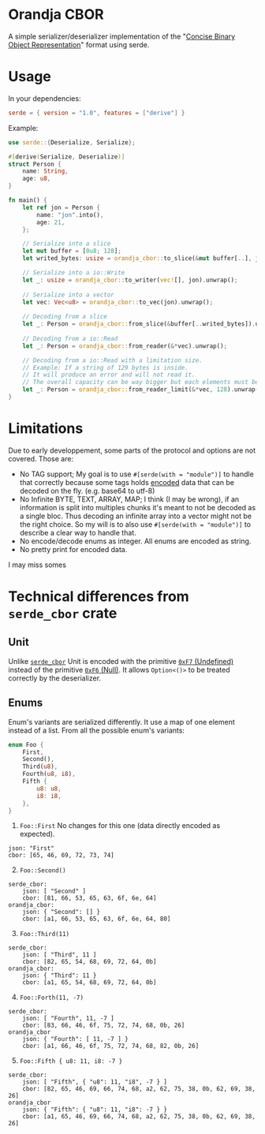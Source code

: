 # Orandja CBOR

A simple serializer/deserializer implementation of the "[Concise Binary Object Representation](https://tools.ietf.org/html/rfc7049)" format using serde.

# Usage

In your dependencies:

```toml
serde = { version = "1.0", features = ["derive"] }  
```

Example: 

```rust
use serde::{Deserialize, Serialize};

#[derive(Serialize, Deserialize)]
struct Person {
	name: String,
	age: u8,
}

fn main() {
	let ref jon = Person {
		name: "jon".into(),
		age: 21,
	};

	// Serialize into a slice
	let mut buffer = [0u8; 128];
	let writed_bytes: usize = orandja_cbor::to_slice(&mut buffer[..], jon).unwrap();

	// Serialize into a io::Write
	let _: usize = orandja_cbor::to_writer(vec![], jon).unwrap();
	
	// Serialize into a vector
	let vec: Vec<u8> = orandja_cbor::to_vec(jon).unwrap();
	
	// Decoding from a slice
	let _: Person = orandja_cbor::from_slice(&buffer[..writed_bytes]).unwrap();
	
	// Decoding from a io::Read
	let _: Person = orandja_cbor::from_reader(&*vec).unwrap();

    // Decoding from a io::Read with a limitation size. 
    // Example: If a string of 129 bytes is inside. 
    // It will produce an error and will not read it.
    // The overall capacity can be way bigger but each elements must be lower than 128bytes.
	let _: Person = orandja_cbor::from_reader_limit(&*vec, 128).unwrap();
}
```

# Limitations

Due to early developpement, some parts of the protocol and options are not covered. Those are: 

- No TAG support; My goal is to use `#[serde(with = "module")]` to handle that correctly because some tags holds [encoded](https://tools.ietf.org/html/rfc7049#section-2.4.4.2) data that can be decoded on the fly. (e.g. base64 to utf-8)
- No Infinite BYTE, TEXT, ARRAY, MAP; I think (I may be wrong), if an information is split into multiples chunks it's meant to not be decoded as a single bloc. Thus decoding an infinite array into a vector might not be the right choice. So my will is to also use `#[serde(with = "module")]` to describe a clear way to handle that.
- No encode/decode enums as integer. All enums are encoded as string.
- No pretty print for encoded data.

I may miss somes

# Technical differences from `serde_cbor` crate

## Unit

Unlike [`serde_cbor`](https://docs.rs/serde_cbor/0.9.0/serde_cbor/) Unit is encoded with the primitive [`0xF7` (Undefined)](https://tools.ietf.org/html/rfc7049#section-3.8) instead of the primitive [`0xF6` (Null)](https://tools.ietf.org/html/rfc7049#section-2.3). It allows `Option<()>` to be treated correctly by the deserializer.

## Enums

Enum's variants are serialized differently. It use a map of one element instead of a list.
From all the possible enum's variants:

```rust
enum Foo {
    First,
    Second(),
    Third(u8),
    Fourth(u8, i8),
    Fifth {
        u8: u8,
        i8: i8,
    },
}
```

1. `Foo::First` No changes for this one (data directly encoded as expected).
```
json: "First"
cbor: [65, 46, 69, 72, 73, 74]
```

2. `Foo::Second()`
```
serde_cbor: 
    json: [ "Second" ]
    cbor: [81, 66, 53, 65, 63, 6f, 6e, 64]
orandja_cbor:
    json: { "Second": [] }
    cbor: [a1, 66, 53, 65, 63, 6f, 6e, 64, 80]
```

3. `Foo::Third(11)`
```
serde_cbor: 
    json: [ "Third", 11 ]
    cbor: [82, 65, 54, 68, 69, 72, 64, 0b]
orandja_cbor:
    json: { "Third": 11 }
    cbor: [a1, 65, 54, 68, 69, 72, 64, 0b]
```

4. `Foo::Forth(11, -7)`
```
serde_cbor: 
    json: [ "Fourth", 11, -7 ]
    cbor: [83, 66, 46, 6f, 75, 72, 74, 68, 0b, 26]
orandja_cbor
    json: { "Fourth": [ 11, -7 ] }
    cbor: [a1, 66, 46, 6f, 75, 72, 74, 68, 82, 0b, 26]
```

5. `Foo::Fifth { u8: 11, i8: -7 }`
```
serde_cbor: 
    json: [ "Fifth", { "u8": 11, "i8", -7 } ]
    cbor: [82, 65, 46, 69, 66, 74, 68, a2, 62, 75, 38, 0b, 62, 69, 38, 26]
orandja_cbor
    json: { "Fifth": { "u8": 11, "i8": -7 } }
    cbor: [a1, 65, 46, 69, 66, 74, 68, a2, 62, 75, 38, 0b, 62, 69, 38, 26]
```  
